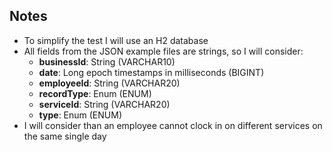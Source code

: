 ## Notes

- To simplify the test I will use an H2 database
- All fields from the JSON example files are strings, so I will consider:
  - **businessId**: String (VARCHAR10)
  - **date**: Long epoch timestamps in milliseconds (BIGINT)
  - **employeeId**: String (VARCHAR20)
  - **recordType**: Enum (ENUM)
  - **serviceId**: String (VARCHAR20)
  - **type**: Enum (ENUM)
- I will consider than an employee cannot clock in on different services on the same single day
